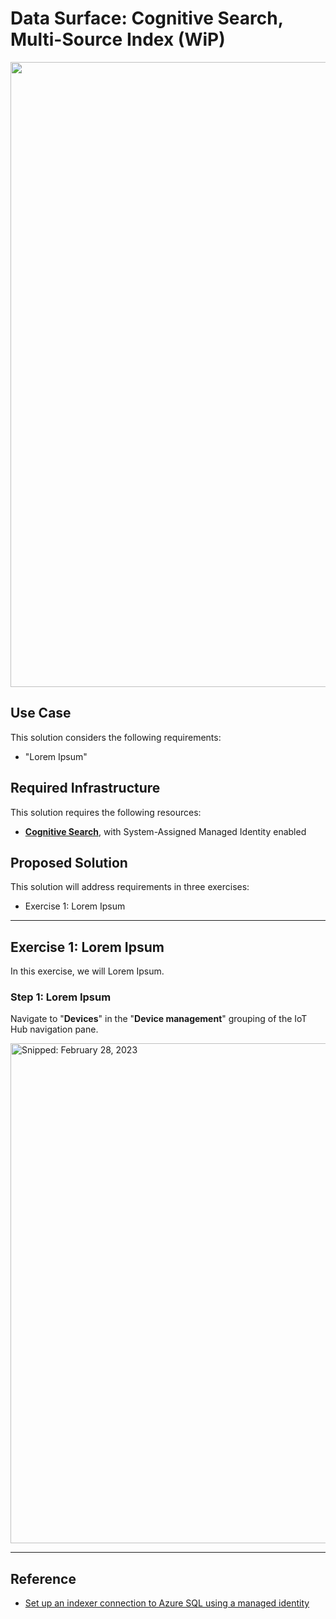 # Data Surface: Cognitive Search, Multi-Source Index (WiP)

<img src="" width="1000" />

## Use Case
This solution considers the following requirements:

* "Lorem Ipsum"

## Required Infrastructure
This solution requires the following resources:

* [**Cognitive Search**](https://azure.microsoft.com/en-us/products/search), with System-Assigned Managed Identity enabled
 
## Proposed Solution
This solution will address requirements in three exercises:

* Exercise 1: Lorem Ipsum

-----

## Exercise 1: Lorem Ipsum
In this exercise, we will Lorem Ipsum.

### Step 1: Lorem Ipsum
Navigate to "**Devices**" in the "**Device management**" grouping of the IoT Hub navigation pane.

<img src="https://user-images.githubusercontent.com/44923999/221903858-42e8284b-3178-4f1f-a7c7-49f07e12568d.png" width="800" title="Snipped: February 28, 2023" />

-----

## Reference

* [Set up an indexer connection to Azure SQL using a managed identity](https://learn.microsoft.com/en-us/azure/search/search-howto-managed-identities-sql)
